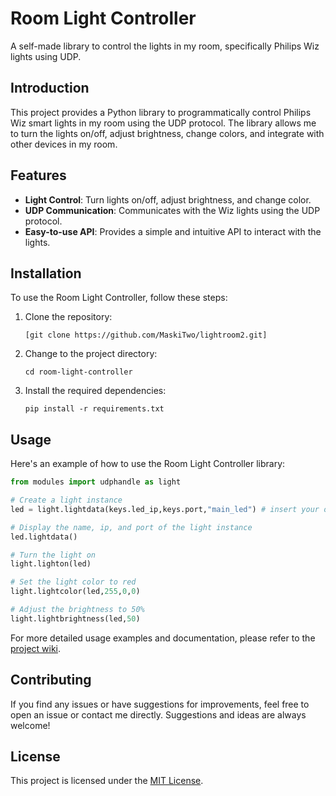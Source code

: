 # Room Light Controller

A self-made library to control the lights in my room, specifically Philips Wiz lights using UDP.

## Introduction
This project provides a Python library to programmatically control Philips Wiz smart lights in my room using the UDP protocol. The library allows me to turn the lights on/off, adjust brightness, change colors, and integrate with other devices in my room.

## Features
- **Light Control**: Turn lights on/off, adjust brightness, and change color.
- **UDP Communication**: Communicates with the Wiz lights using the UDP protocol.
- **Easy-to-use API**: Provides a simple and intuitive API to interact with the lights.

## Installation
To use the Room Light Controller, follow these steps:

1. Clone the repository:
   ```
   [git clone https://github.com/MaskiTwo/lightroom2.git]
   ```
2. Change to the project directory:
   ```
   cd room-light-controller
   ```
3. Install the required dependencies:
   ```
   pip install -r requirements.txt
   ```

## Usage
Here's an example of how to use the Room Light Controller library:

```python
from modules import udphandle as light

# Create a light instance
led = light.lightdata(keys.led_ip,keys.port,"main_led") # insert your own ip and port, the "main_led" is just naming and is opsional

# Display the name, ip, and port of the light instance
led.lightdata()

# Turn the light on
light.lighton(led)

# Set the light color to red
light.lightcolor(led,255,0,0)

# Adjust the brightness to 50%
light.lightbrightness(led,50)
```

For more detailed usage examples and documentation, please refer to the [project wiki](https://github.com/yourusername/room-light-controller/wiki).

## Contributing
If you find any issues or have suggestions for improvements, feel free to open an issue or contact me directly. Suggestions and ideas are always welcome!

## License
This project is licensed under the [MIT License](LICENSE).
